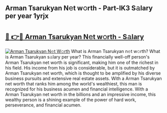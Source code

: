 ## Arman Tsarukyan N𝚎t w𝚘rth - Part-IK3 S𝚊lary per year 1yrjx

# <h2><a href="http://gc2lej.nevu.top/?p=Arman+Tsarukyan">🔗 👉🔴 Arman Tsarukyan N𝚎t w𝚘rth - S𝚊lary</a></h2>

[![Arman Tsarukyan N𝚎t W𝚘rth](https://i.imgur.com/Oavwk0R.jpeg)](http://gc2lej.nevu.top/?p=Arman+Tsarukyan)
What is Arman Tsarukyan n𝚎t w𝚘rth? What is Arman Tsarukyan s𝚊lary per year?
This financially well-off person's Arman Tsarukyan net worth is significant, making him one of the richest in his field. His income from his job is considerable, but it is outmatched by Arman Tsarukyan net worth, which is thought to be amplified by his diverse business pursuits and extensive real estate assets. With a Arman Tsarukyan net worth that ranks him among the world's wealthiest, this man is recognized for his business acumen and financial intelligence. With a Arman Tsarukyan net worth in the billions and an impressive income, this wealthy person is a shining example of the power of hard work, perseverance, and financial acumen.
